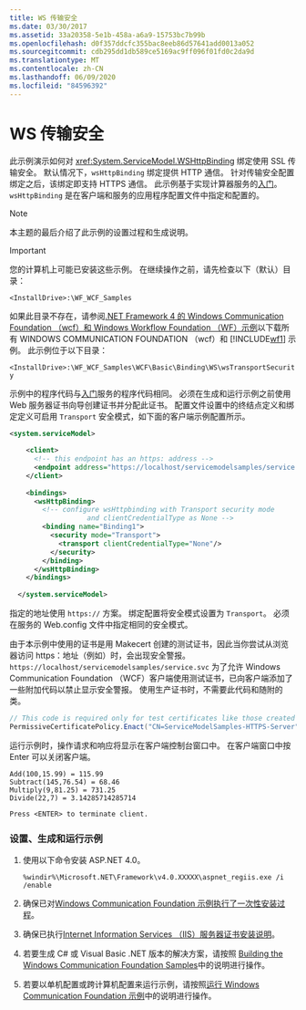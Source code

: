 ```yaml
---
title: WS 传输安全
ms.date: 03/30/2017
ms.assetid: 33a20358-5e1b-458a-a6a9-15753bc7b99b
ms.openlocfilehash: d0f357ddcfc355bac8eeb86d57641add0013a052
ms.sourcegitcommit: cdb295dd1db589ce5169ac9ff096f01fd0c2da9d
ms.translationtype: MT
ms.contentlocale: zh-CN
ms.lasthandoff: 06/09/2020
ms.locfileid: "84596392"
---
```

# <a name="ws-transport-security"></a>WS 传输安全
此示例演示如何对 <xref:System.ServiceModel.WSHttpBinding> 绑定使用 SSL 传输安全。 默认情况下，`wsHttpBinding` 绑定提供 HTTP 通信。 针对传输安全配置绑定之后，该绑定即支持 HTTPS 通信。 此示例基于实现计算器服务的[入门](getting-started-sample.md)。 `wsHttpBinding` 是在客户端和服务的应用程序配置文件中指定和配置的。  
  
> [!NOTE]
> 本主题的最后介绍了此示例的设置过程和生成说明。  
  
> [!IMPORTANT]
> 您的计算机上可能已安装这些示例。 在继续操作之前，请先检查以下（默认）目录：  
>
> `<InstallDrive>:\WF_WCF_Samples`  
>
> 如果此目录不存在，请参阅[.NET Framework 4 的 Windows Communication Foundation （wcf）和 Windows Workflow Foundation （WF）示例](https://www.microsoft.com/download/details.aspx?id=21459)以下载所有 WINDOWS COMMUNICATION FOUNDATION （wcf）和 [!INCLUDE[wf1](../../../../includes/wf1-md.md)] 示例。 此示例位于以下目录：  
>
> `<InstallDrive>:\WF_WCF_Samples\WCF\Basic\Binding\WS\wsTransportSecurity`  
  
 示例中的程序代码与[入门](getting-started-sample.md)服务的程序代码相同。 必须在生成和运行示例之前使用 Web 服务器证书向导创建证书并分配此证书。 配置文件设置中的终结点定义和绑定定义可启用 `Transport` 安全模式，如下面的客户端示例配置所示。  
  
```xml  
<system.serviceModel>  
  
    <client>  
      <!-- this endpoint has an https: address -->  
      <endpoint address="https://localhost/servicemodelsamples/service.svc" binding="wsHttpBinding" bindingConfiguration="Binding1" contract="Microsoft.Samples.TransportSecurity.ICalculator"/>  
    </client>  
  
    <bindings>  
      <wsHttpBinding>  
        <!-- configure wsHttpbinding with Transport security mode  
                   and clientCredentialType as None -->  
        <binding name="Binding1">  
          <security mode="Transport">  
            <transport clientCredentialType="None"/>  
          </security>  
        </binding>  
      </wsHttpBinding>  
    </bindings>  
  
  </system.serviceModel>  
```  
  
 指定的地址使用 `https://` 方案。 绑定配置将安全模式设置为 `Transport`。 必须在服务的 Web.config 文件中指定相同的安全模式。  
  
 由于本示例中使用的证书是用 Makecert 创建的测试证书，因此当你尝试从浏览器访问 https：地址（例如）时，会出现安全警报。 `https://localhost/servicemodelsamples/service.svc` 为了允许 Windows Communication Foundation （WCF）客户端使用测试证书，已向客户端添加了一些附加代码以禁止显示安全警报。 使用生产证书时，不需要此代码和随附的类。  

```csharp
// This code is required only for test certificates like those created by Makecert.exe.  
PermissiveCertificatePolicy.Enact("CN=ServiceModelSamples-HTTPS-Server");  
```

 运行示例时，操作请求和响应将显示在客户端控制台窗口中。 在客户端窗口中按 Enter 可以关闭客户端。  
  
```console  
Add(100,15.99) = 115.99  
Subtract(145,76.54) = 68.46  
Multiply(9,81.25) = 731.25  
Divide(22,7) = 3.14285714285714  
  
Press <ENTER> to terminate client.  
```  
  
### <a name="to-set-up-build-and-run-the-sample"></a>设置、生成和运行示例  
  
1. 使用以下命令安装 ASP.NET 4.0。  
  
    ```console  
    %windir%\Microsoft.NET\Framework\v4.0.XXXXX\aspnet_regiis.exe /i /enable  
    ```  
  
2. 确保已对[Windows Communication Foundation 示例执行了一次性安装过程](one-time-setup-procedure-for-the-wcf-samples.md)。  
  
3. 确保已执行[Internet Information Services （IIS）服务器证书安装说明](iis-server-certificate-installation-instructions.md)。  
  
4. 若要生成 C# 或 Visual Basic .NET 版本的解决方案，请按照 [Building the Windows Communication Foundation Samples](building-the-samples.md)中的说明进行操作。  
  
5. 若要以单机配置或跨计算机配置来运行示例，请按照[运行 Windows Communication Foundation 示例](running-the-samples.md)中的说明进行操作。  
